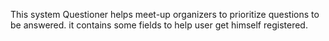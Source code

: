 This system Questioner helps meet-up organizers to prioritize questions to be answered.
it contains some fields to help user get himself registered.
